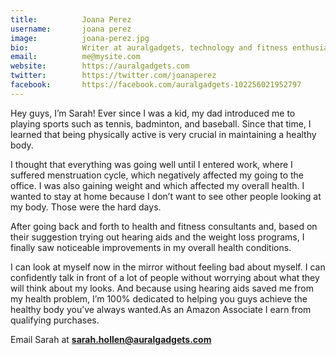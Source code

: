 ```yaml
---
title:          Joana Perez
username:       joana perez
image:          joana-perez.jpg
bio:            Writer at auralgadgets, technology and fitness enthusiast, avid reader.
email:          me@mysite.com
website:        https://auralgadgets.com
twitter:        https://twitter.com/joanaperez
facebook:       https://facebook.com/auralgadgets-102256021952797
---
```


Hey guys, I’m Sarah! Ever since I was a kid, ​my dad introduced me to playing sports such as tennis, badminton, and baseball. Since that time, I learned that being physically active is very crucial in maintaining a healthy body.

I thought that everything was going well until I entered work, where I suffered menstruation cycle, which negatively affected my going to the office. I was also gaining weight and which affected my overall health. I wanted to stay at home because I don’t want to see other people looking at my body. Those were the hard days.

​After going back and forth to health and fitness consultants and, based on their suggestion trying out hearing aids and the weight loss programs, I finally saw noticeable improvements in my overall health conditions.

​I can look at myself now in the mirror without feeling bad about myself. ​I can confidently talk in front of a lot of people without worrying about what they will think about my looks. And because using hearing aids saved me from my health problem, I’m 100% dedicated to helping you guys achieve the healthy body you’ve always wanted.As an Amazon Associate I earn from qualifying purchases.

Email Sarah at <a href="mailto:sarah.hollen@auralgadgets.com" target="_blank" rel="nofollow"><strong>sarah.hollen@auralgadgets.com</strong></a>
